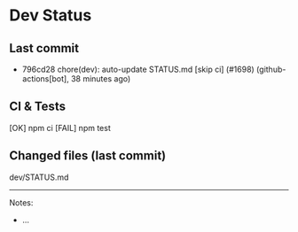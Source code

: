 # Dev Status

## Last commit
- 796cd28 chore(dev): auto-update STATUS.md [skip ci] (#1698) (github-actions[bot], 38 minutes ago)
## CI & Tests
[OK] npm ci
[FAIL] npm test

## Changed files (last commit)
dev/STATUS.md

---
Notes:
- ...
